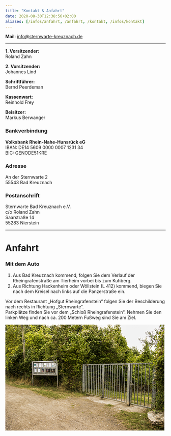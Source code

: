 ```yaml
---
title: "Kontakt & Anfahrt"
date: 2020-08-30T12:38:56+02:00
aliases: [/infos/anfahrt, /anfahrt, /kontakt, /infos/kontakt]
---
```


**Mail**: [info@sternwarte-kreuznach.de](mailto:info@sternwarte-kreuznach.de "info@sternwarte-kreuznach.de")


---

**1. Vorsitzender:**  
Roland Zahn

**2. Vorsitzender:**  
Johannes Lind

**Schriftführer:**  
Bernd Peerdeman

**Kassenwart:**  
Reinhold Frey

**Beisitzer:**  
Markus Berwanger

### Bankverbindung

**Volksbank Rhein-Nahe-Hunsrück eG**  
IBAN: DE14 5609 0000 0007 1231 34  
BIC: GENODE51KRE

### Adresse

An der Sternwarte 2  
55543 Bad Kreuznach

### Postanschrift

Sternwarte Bad Kreuznach e.V.  
c/o Roland Zahn  
Saarstraße 14  
55283 Nierstein

---

# Anfahrt

### Mit dem Auto

1. Aus Bad Kreuznach kommend, folgen Sie dem Verlauf der Rheingrafenstraße am Tierheim vorbei bis zum Kuhberg.
2. Aus Richtung Hackenheim oder Wöllstein (L 412) kommend, biegen Sie nach dem Kreisel nach links auf die Panzerstraße ein.

Vor dem Restaurant „Hofgut Rheingrafenstein“ folgen Sie der Beschilderung nach rechts in Richtung „Sternwarte“.  
Parkplätze finden Sie vor dem „Schloß Rheingrafenstein“. Nehmen Sie den linken Weg und nach ca. 200 Metern Fußweg sind Sie am Ziel.

![Tor zur Sternwarte](vitrine.jpg)
